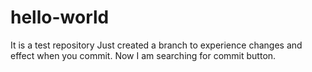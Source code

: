 # hello-world
It is a test repository
Just created a branch to experience changes and effect when you commit.
Now I am searching for commit button.
